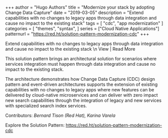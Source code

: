 +++
author = "Hugo Authors"
title = "Modernize your stack by adopting Change Data Capture"
date = "2019-03-05"
description = "Extend capabilities with no changes to legacy apps through data integration and cause no impact to the existing stack"
tags = [
    "cdc", "app modernization"
]
categories = [
    "themes",
    "syntax",
]
series = ["Cloud Native Applications"]
patternurl = "https://red.ht/solution-pattern-modernization-cdc"
+++




Extend capabilities with no changes to legacy apps through data integration and cause no impact to the existing stack
\n
View | Read More
<!--more-->

This solution pattern brings an architectural solution for scenarios where services integration must happen through data integration and cause no impact to the existing stack.

The architecture demonstrates how Change Data Capture (CDC) design pattern and event-driven architectures supports the extension of existing capabilities with no changes to legacy apps where new features can be delivered by cloud-native microservices and can deliver with zero impact new search capabilities through the integration of legacy and new services with specialized search index services.

Contributors: _Bernard Tison (Red Hat), Karina Varela_

Explore the Solution Pattern: https://red.ht/solution-pattern-modernization-cdc